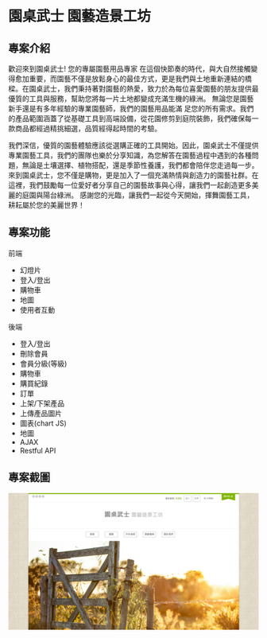 # 園桌武士 園藝造景工坊

## 專案介紹
歡迎來到園桌武士!
您的專屬園藝用品專家
在這個快節奏的時代，與大自然接觸變得愈加重要，而園藝不僅是放鬆身心的最佳方式，更是我們與土地重新連結的橋樑。在園桌武士，我們秉持著對園藝的熱愛，致力於為每位喜愛園藝的朋友提供最優質的工具與服務，幫助您將每一片土地都變成充滿生機的綠洲。 無論您是園藝新手還是有多年經驗的專業園藝師，我們的園藝用品能滿 足您的所有需求。我們的產品範圍涵蓋了從基礎工具到高端設備，從花園修剪到庭院裝飾，我們確保每一款商品都經過精挑細選，品質經得起時間的考驗。

我們深信，優質的園藝體驗應該從選購正確的工具開始。因此，園桌武士不僅提供專業園藝工具，我們的團隊也樂於分享知識，為您解答在園藝過程中遇到的各種問題，無論是土壤選擇、植物搭配，還是季節性養護，我們都會陪伴您走過每一步。 來到園桌武士，您不僅是購物，更是加入了一個充滿熱情與創造力的園藝社群。在這裡，我們鼓勵每一位愛好者分享自己的園藝故事與心得，讓我們一起創造更多美麗的庭園與陽台綠洲。 感謝您的光臨，讓我們一起從今天開始，揮舞園藝工具，耕耘屬於您的美麗世界！

## 專案功能
前端
- 幻燈片
- 登入/登出
- 購物車
- 地圖
- 使用者互動

 後端
 - 登入/登出
 - 刪除會員
 - 會員分級(等級)
 - 購物車
 - 購買紀錄
 - 訂單
 - 上架/下架產品
 - 上傳產品圖片
 - 圖表(chart JS)
 - 地圖
 - AJAX
 - Restful API

## 專案截圖
![首頁](https://github.com/Jacky274/git-project/blob/main/example/index.PNG)
